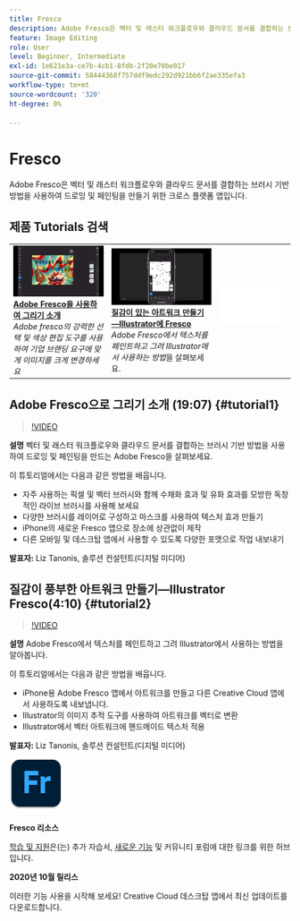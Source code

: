```yaml
---
title: Fresco
description: Adobe Fresco은 벡터 및 래스터 워크플로우와 클라우드 문서를 결합하는 브러시 기반 방법을 사용하여 드로잉 및 페인팅을 만들기 위한 크로스 플랫폼 앱입니다
feature: Image Editing
role: User
level: Beginner, Intermediate
exl-id: 1e621e3a-ce7b-4cb1-8fdb-2f20e70be017
source-git-commit: 58444368f757ddf9edc292d921bb6f2ae335efa3
workflow-type: tm+mt
source-wordcount: '320'
ht-degree: 0%

---
```


# Fresco

Adobe Fresco은 벡터 및 래스터 워크플로우와 클라우드 문서를 결합하는 브러시 기반 방법을 사용하여 드로잉 및 페인팅을 만들기 위한 크로스 플랫폼 앱입니다.

## 제품 Tutorials 검색

<table style="table-layout:fixed">
<tr>
 <td>
   <a href="fresco.md#tutorial1">
      <img alt="Adobe Fresco을 사용한 그리기 소개" src="../assets/fresco_drawingPaintingIntro_tanonis_thumbnail.jpg" />
   </a>
    <div>
   <a href="fresco.md#tutorial1"><strong>Adobe Fresco을 사용하여 그리기 소개</strong></a>
    </div>
    <em>Adobe fresco의 강력한 선택 및 색상 편집 도구를 사용하여 기업 브랜딩 요구에 맞게 이미지를 크게 변경하세요</em>
    <br>
  </td>
  <td>
   <a href="fresco.md#tutorial2">
      <img alt="질감이 풍부한 아트워크 만들기 — Illustrator에 Fresco" src="../assets/fresco_textureToVector_tanonis_thumbnail.jpg" />
   </a>
    <div>
   <a href="fresco.md#tutorial2"><strong>질감이 있는 아트워크 만들기—Illustrator에 Fresco</strong></a>
    </div>
    <em>Adobe Fresco에서 텍스처를 페인트하고 그려 Illustrator에서 사용하는 방법</em>을 살펴보세요.
    <br>
  </td>
  <td>
    <img alt="스페이서" src="../assets/Whitespacer.png" />
    <div>
    <br>
  </td>
</tr>
</table>

## Adobe Fresco으로 그리기 소개 (19:07) {#tutorial1}

>[!VIDEO](https://video.tv.adobe.com/v/326946?hidetitle=true)

**설명**
벡터 및 래스터 워크플로우와 클라우드 문서를 결합하는 브러시 기반 방법을 사용하여 드로잉 및 페인팅을 만드는 Adobe Fresco을 살펴보세요.

이 튜토리얼에서는 다음과 같은 방법을 배웁니다.
* 자주 사용하는 픽셀 및 벡터 브러시와 함께 수채화 효과 및 유화 효과를 모방한 독창적인 라이브 브러시를 사용해 보세요
* 다양한 브러시를 레이어로 구성하고 마스크를 사용하여 텍스처 효과 만들기
* iPhone의 새로운 Fresco 앱으로 장소에 상관없이 제작
* 다른 모바일 및 데스크탑 앱에서 사용할 수 있도록 다양한 포맷으로 작업 내보내기

**발표자:**
Liz Tanonis, 솔루션 컨설턴트(디지털 미디어)

## 질감이 풍부한 아트워크 만들기—Illustrator Fresco(4:10) {#tutorial2}

>[!VIDEO](https://video.tv.adobe.com/v/326947?hidetitle=true)

**설명**
Adobe Fresco에서 텍스처를 페인트하고 그려 Illustrator에서 사용하는 방법을 알아봅니다.

이 튜토리얼에서는 다음과 같은 방법을 배웁니다.
* iPhone용 Adobe Fresco 앱에서 아트워크를 만들고 다른 Creative Cloud 앱에서 사용하도록 내보냅니다.
* Illustrator의 이미지 추적 도구를 사용하여 아트워크를 벡터로 변환
* Illustrator에서 벡터 아트워크에 핸드메이드 텍스처 적용

**발표자:**
Liz Tanonis, 솔루션 컨설턴트(디지털 미디어)

![Fresco 로고](../assets/fr_appicon_96.png)

**Fresco 리소스**

[학습 및 지원](https://helpx.adobe.com/support/adobe-fresco.html)은(는) 추가 자습서, [새로운 기능](https://helpx.adobe.com/fresco/using/whats-new.html) 및 커뮤니티 포럼에 대한 링크를 위한 허브입니다.

**2020년 10월 릴리스**

이러한 기능 사용을 시작해 보세요! Creative Cloud 데스크탑 앱에서 최신 업데이트를 다운로드합니다.
